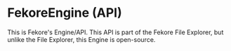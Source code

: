 # FekoreEngine (API)
This is Fekore's Engine/API. This API is part of the Fekore File Explorer, but unlike the File Explorer, this Engine is open-source.
